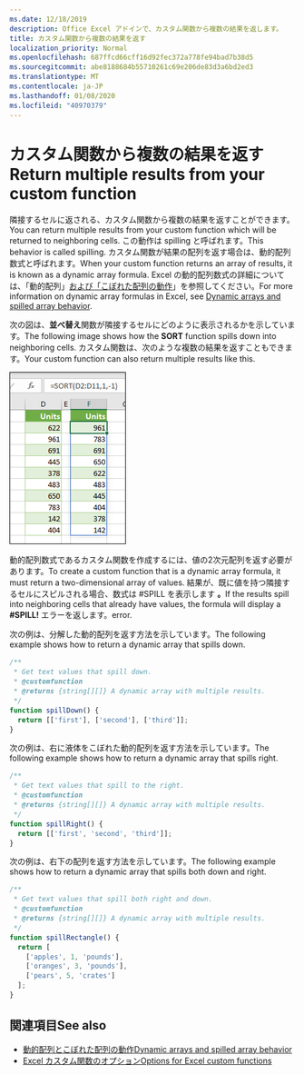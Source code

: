 ```yaml
---
ms.date: 12/18/2019
description: Office Excel アドインで、カスタム関数から複数の結果を返します。
title: カスタム関数から複数の結果を返す
localization_priority: Normal
ms.openlocfilehash: 687ffcd66cff16d92fec372a778fe94bad7b38d5
ms.sourcegitcommit: abe8188684b55710261c69e206de83d3a6bd2ed3
ms.translationtype: MT
ms.contentlocale: ja-JP
ms.lasthandoff: 01/08/2020
ms.locfileid: "40970379"
---
```

# <a name="return-multiple-results-from-your-custom-function"></a><span data-ttu-id="63b45-103">カスタム関数から複数の結果を返す</span><span class="sxs-lookup"><span data-stu-id="63b45-103">Return multiple results from your custom function</span></span>

<span data-ttu-id="63b45-104">隣接するセルに返される、カスタム関数から複数の結果を返すことができます。</span><span class="sxs-lookup"><span data-stu-id="63b45-104">You can return multiple results from your custom function which will be returned to neighboring cells.</span></span> <span data-ttu-id="63b45-105">この動作は spilling と呼ばれます。</span><span class="sxs-lookup"><span data-stu-id="63b45-105">This behavior is called spilling.</span></span> <span data-ttu-id="63b45-106">カスタム関数が結果の配列を返す場合は、動的配列数式と呼ばれます。</span><span class="sxs-lookup"><span data-stu-id="63b45-106">When your custom function returns an array of results, it is known as a dynamic array formula.</span></span> <span data-ttu-id="63b45-107">Excel の動的配列数式の詳細については、「動的配列」[および「こぼれた配列の動作](https://support.office.com/article/dynamic-arrays-and-spilled-array-behavior-205c6b06-03ba-4151-89a1-87a7eb36e531)」を参照してください。</span><span class="sxs-lookup"><span data-stu-id="63b45-107">For more information on dynamic array formulas in Excel, see [Dynamic arrays and spilled array behavior](https://support.office.com/article/dynamic-arrays-and-spilled-array-behavior-205c6b06-03ba-4151-89a1-87a7eb36e531).</span></span>

<span data-ttu-id="63b45-108">次の図は、**並べ替え**関数が隣接するセルにどのように表示されるかを示しています。</span><span class="sxs-lookup"><span data-stu-id="63b45-108">The following image shows how the **SORT** function spills down into neighboring cells.</span></span> <span data-ttu-id="63b45-109">カスタム関数は、次のような複数の結果を返すこともできます。</span><span class="sxs-lookup"><span data-stu-id="63b45-109">Your custom function can also return multiple results like this.</span></span>

![複数のセルに複数の結果を表示する SORT 関数のスクリーンショット。](../images/dynamic-array-spill.png)

<span data-ttu-id="63b45-111">動的配列数式であるカスタム関数を作成するには、値の2次元配列を返す必要があります。</span><span class="sxs-lookup"><span data-stu-id="63b45-111">To create a custom function that is a dynamic array formula, it must return a two-dimensional array of values.</span></span> <span data-ttu-id="63b45-112">結果が、既に値を持つ隣接するセルにスピルされる場合、数式は #SPILL を表示します **。**</span><span class="sxs-lookup"><span data-stu-id="63b45-112">If the results spill into neighboring cells that already have values, the formula will display a **#SPILL!**</span></span> <span data-ttu-id="63b45-113">エラーを返します。</span><span class="sxs-lookup"><span data-stu-id="63b45-113">error.</span></span> 

<span data-ttu-id="63b45-114">次の例は、分解した動的配列を返す方法を示しています。</span><span class="sxs-lookup"><span data-stu-id="63b45-114">The following example shows how to return a dynamic array that spills down.</span></span>

```javascript
/**
 * Get text values that spill down.
 * @customfunction
 * @returns {string[][]} A dynamic array with multiple results.
 */
function spillDown() {
  return [['first'], ['second'], ['third']];
}
```

<span data-ttu-id="63b45-115">次の例は、右に液体をこぼれた動的配列を返す方法を示しています。</span><span class="sxs-lookup"><span data-stu-id="63b45-115">The following example shows how to return a dynamic array that spills right.</span></span> 

```javascript
/**
 * Get text values that spill to the right.
 * @customfunction
 * @returns {string[][]} A dynamic array with multiple results.
 */
function spillRight() {
  return [['first', 'second', 'third']];
}
```

<span data-ttu-id="63b45-116">次の例は、右下の配列を返す方法を示しています。</span><span class="sxs-lookup"><span data-stu-id="63b45-116">The following example shows how to return a dynamic array that spills both down and right.</span></span>

```javascript
/**
 * Get text values that spill both right and down.
 * @customfunction
 * @returns {string[][]} A dynamic array with multiple results.
 */
function spillRectangle() {
  return [
    ['apples', 1, 'pounds'],
    ['oranges', 3, 'pounds'],
    ['pears', 5, 'crates']
  ];
}
```

## <a name="see-also"></a><span data-ttu-id="63b45-117">関連項目</span><span class="sxs-lookup"><span data-stu-id="63b45-117">See also</span></span>

- [<span data-ttu-id="63b45-118">動的配列とこぼれた配列の動作</span><span class="sxs-lookup"><span data-stu-id="63b45-118">Dynamic arrays and spilled array behavior</span></span>](https://support.office.com/article/dynamic-arrays-and-spilled-array-behavior-205c6b06-03ba-4151-89a1-87a7eb36e531)
- [<span data-ttu-id="63b45-119">Excel カスタム関数のオプション</span><span class="sxs-lookup"><span data-stu-id="63b45-119">Options for Excel custom functions</span></span>](custom-functions-parameter-options.md)